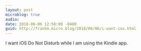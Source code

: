 ```yaml
---
layout: post
microblog: true
audio: 
date: 2018-06-06 12:50:08 -0400
guid: http://frankm.micro.blog/2018/06/06/i-want-ios.html
---
```

I want iOS Do Not Disturb while I am using the Kindle app. 
